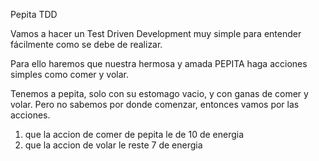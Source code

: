 Pepita TDD

Vamos a hacer un Test Driven Development muy simple para entender fácilmente como se debe de realizar.

Para ello haremos que nuestra hermosa y amada PEPITA haga acciones simples como comer y volar.

Tenemos a pepita, solo con su estomago vacio, y con ganas de comer y volar.
Pero no sabemos por donde comenzar, entonces vamos por las acciones.
1) que la accion de comer de pepita le de 10 de energia
2) que la accion de volar le reste 7 de energia